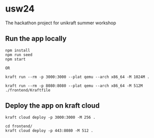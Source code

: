 # usw24
The hackathon project for unikraft summer workshop

## Run the app locally
```
npm install 
npm run seed
npm start

OR

kraft run --rm -p 3000:3000 --plat qemu --arch x86_64 -M 1024M .
```
```
kraft run --rm -p 8080:8080 --plat qemu --arch x86_64 -M 512M ./frontend/Kraftfile
```

## Deploy the app on kraft cloud
```
kraft cloud deploy -p 3000:3000 -M 256 . 
```
```
cd frontend/
kraft cloud deploy -p 443:8080 -M 512 .
```

